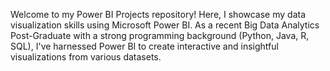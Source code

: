 Welcome to my Power BI Projects repository! Here, I showcase my data visualization skills using Microsoft Power BI. As a recent Big Data Analytics Post-Graduate with a strong programming background (Python, Java, R, SQL), I've harnessed Power BI to create interactive and insightful visualizations from various datasets.
